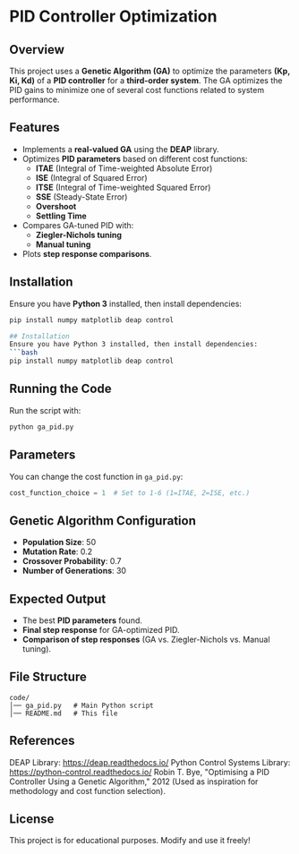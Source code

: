 # PID Controller Optimization

## Overview
This project uses a **Genetic Algorithm (GA)** to optimize the parameters **(Kp, Ki, Kd)** of a **PID controller** for a **third-order system**. The GA optimizes the PID gains to minimize one of several cost functions related to system performance.

## Features
- Implements a **real-valued GA** using the **DEAP** library.
- Optimizes **PID parameters** based on different cost functions:
  - **ITAE** (Integral of Time-weighted Absolute Error)
  - **ISE** (Integral of Squared Error)
  - **ITSE** (Integral of Time-weighted Squared Error)
  - **SSE** (Steady-State Error)
  - **Overshoot**
  - **Settling Time**
- Compares GA-tuned PID with:
  - **Ziegler-Nichols tuning**
  - **Manual tuning**
- Plots **step response comparisons**.

## Installation
Ensure you have **Python 3** installed, then install dependencies:
```bash
pip install numpy matplotlib deap control

## Installation
Ensure you have Python 3 installed, then install dependencies:
```bash
pip install numpy matplotlib deap control
```
## Running the Code
Run the script with:
```bash
python ga_pid.py
```
## Parameters
You can change the cost function in `ga_pid.py`:
```python
cost_function_choice = 1  # Set to 1-6 (1=ITAE, 2=ISE, etc.)
```
## Genetic Algorithm Configuration
- **Population Size**: 50
- **Mutation Rate**: 0.2
- **Crossover Probability**: 0.7
- **Number of Generations**: 30
## Expected Output
- The best **PID parameters** found.
- **Final step response** for GA-optimized PID.
- **Comparison of step responses** (GA vs. Ziegler-Nichols vs. Manual tuning).
## File Structure
```
code/
│── ga_pid.py   # Main Python script
│── README.md   # This file
```
## References
DEAP Library: https://deap.readthedocs.io/
Python Control Systems Library: https://python-control.readthedocs.io/
Robin T. Bye, "Optimising a PID Controller Using a Genetic Algorithm," 2012 (Used as inspiration for methodology and cost function selection).

## License
This project is for educational purposes. Modify and use it freely!
